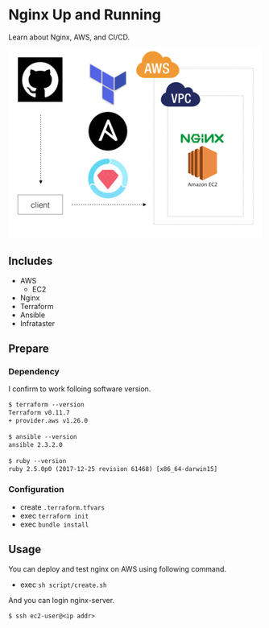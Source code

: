 # Nginx Up and Running
Learn about Nginx, AWS, and CI/CD.

![pic](./pic/pic.png)

## Includes
- AWS
  - EC2
- Nginx
- Terraform
- Ansible
- Infrataster

## Prepare

### Dependency

I confirm to work folloing software version.

```
$ terraform --version
Terraform v0.11.7
+ provider.aws v1.26.0

$ ansible --version
ansible 2.3.2.0

$ ruby --version
ruby 2.5.0p0 (2017-12-25 revision 61468) [x86_64-darwin15]
```

### Configuration

- create `.terraform.tfvars`
- exec `terraform init`
- exec `bundle install`

## Usage

You can deploy and test nginx on AWS using following command.

- exec `sh script/create.sh`

And you can login nginx-server.

```
$ ssh ec2-user@<ip addr>
```
